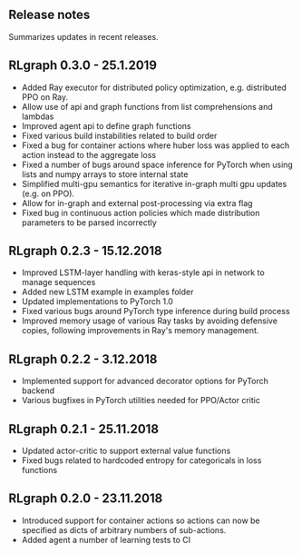 ## Release notes
Summarizes updates in recent releases.

## RLgraph 0.3.0 - 25.1.2019

- Added Ray executor for distributed policy optimization, e.g. distributed PPO on Ray.
- Allow use of api and graph functions from list comprehensions and lambdas
- Improved agent api to define graph functions 
- Fixed various build instabilities related to build order
- Fixed a bug for container actions where huber loss was applied to each action instead to the aggregate loss
- Fixed a number of bugs around space inference for PyTorch when using lists and numpy arrays to store internal state
- Simplified multi-gpu semantics for iterative in-graph multi gpu updates (e.g. on PPO).
- Allow for in-graph and external post-processing via extra flag
- Fixed bug in continuous action policies which made distribution parameters to be parsed incorrectly

## RLgraph 0.2.3 - 15.12.2018

- Improved LSTM-layer handling with keras-style api in network to manage sequences
- Added new LSTM example in examples folder
- Updated implementations to PyTorch 1.0
- Fixed various bugs around PyTorch type inference during build process 
- Improved memory usage of various Ray tasks by avoiding defensive copies,
  following improvements in Ray's memory management.
  
## RLgraph 0.2.2 - 3.12.2018
- Implemented support for advanced decorator options for PyTorch backend
- Various bugfixes in PyTorch utilities needed for PPO/Actor critic

## RLgraph 0.2.1 - 25.11.2018
- Updated actor-critic to support external value functions
- Fixed bugs related to hardcoded entropy for categoricals in loss functions

## RLgraph 0.2.0 - 23.11.2018
- Introduced support for container actions so actions can now be specified as dicts of
arbitrary numbers of sub-actions.
- Added agent a number of learning tests to CI

